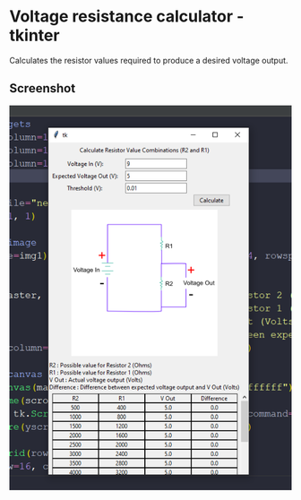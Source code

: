# Voltage resistance calculator - tkinter

Calculates the resistor values required to produce a desired voltage output.

## Screenshot

![screenshot](https://github.com/tashvit/voltage_resistance_calculator/blob/main/screenshot.png "Screenshot")
